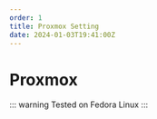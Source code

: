 ```yaml
---
order: 1
title: Proxmox Setting
date: 2024-01-03T19:41:00Z
---
```

# Proxmox

::: warning
Tested on Fedora Linux
:::


